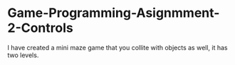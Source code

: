 # Game-Programming-Asignmment-2-Controls
I have created a mini maze game that you collite with objects as well, it has two levels.
